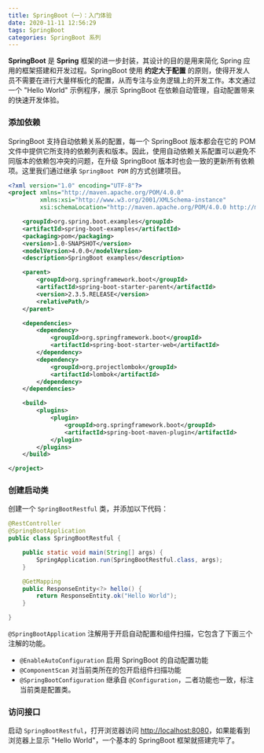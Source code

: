 ```yaml
---
title: SpringBoot（一）：入门体验
date: 2020-11-11 12:56:29
tags: SpringBoot
categories: SpringBoot 系列
---
```


**SpringBoot** 是 **Spring** 框架的进一步封装，其设计的目的是用来简化 Spring 应用的框架搭建和开发过程。SpringBoot 使用 **约定大于配置** 的原则，使得开发人员不需要在进行大量样板化的配置，从而专注与业务逻辑上的开发工作。本文通过一个 "Hello World" 示例程序，展示 SpringBoot 在依赖自动管理，自动配置带来的快速开发体验。

<!-- more -->

### 添加依赖

SpringBoot 支持自动依赖关系的配置，每一个 SpringBoot 版本都会在它的 POM 文件中提供它所支持的依赖列表和版本。因此，使用自动依赖关系配置可以避免不同版本的依赖包冲突的问题，在升级 SpringBoot 版本时也会一致的更新所有依赖项。这里我们通过继承 `SpringBoot POM` 的方式创建项目。

```xml
<?xml version="1.0" encoding="UTF-8"?>
<project xmlns="http://maven.apache.org/POM/4.0.0"
         xmlns:xsi="http://www.w3.org/2001/XMLSchema-instance"
         xsi:schemaLocation="http://maven.apache.org/POM/4.0.0 http://maven.apache.org/xsd/maven-4.0.0.xsd">

    <groupId>org.spring.boot.examples</groupId>
    <artifactId>spring-boot-examples</artifactId>
    <packaging>pom</packaging>
    <version>1.0-SNAPSHOT</version>
    <modelVersion>4.0.0</modelVersion>
    <description>SpringBoot examples</description>

    <parent>
        <groupId>org.springframework.boot</groupId>
        <artifactId>spring-boot-starter-parent</artifactId>
        <version>2.3.5.RELEASE</version>
        <relativePath/>
    </parent>

    <dependencies>
        <dependency>
            <groupId>org.springframework.boot</groupId>
            <artifactId>spring-boot-starter-web</artifactId>
        </dependency>
        <dependency>
            <groupId>org.projectlombok</groupId>
            <artifactId>lombok</artifactId>
        </dependency>
    </dependencies>

    <build>
        <plugins>
            <plugin>
                <groupId>org.springframework.boot</groupId>
                <artifactId>spring-boot-maven-plugin</artifactId>
            </plugin>
        </plugins>
    </build>

</project>
```

### 创建启动类

创建一个 `SpringBootRestful` 类，并添加以下代码：

```java
@RestController
@SpringBootApplication
public class SpringBootRestful {

    public static void main(String[] args) {
        SpringApplication.run(SpringBootRestful.class, args);
    }

    @GetMapping
    public ResponseEntity<?> hello() {
        return ResponseEntity.ok("Hello World");
    }

}
```

`@SpringBootApplication` 注解用于开启自动配置和组件扫描，它包含了下面三个注解的功能。

- `@EnableAutoConfiguration` 启用 SpringBoot 的自动配置功能
- `@ComponentScan` 对当前类所在的包开启组件扫描功能
- `@SpringBootConfiguration` 继承自 `@Configuration`，二者功能也一致，标注当前类是配置类。

### 访问接口

启动 `SpringBootRestful`，打开浏览器访问 [http://localhost:8080](http://localhost:8080)，如果能看到浏览器上显示 "Hello World"，一个基本的 SpringBoot 框架就搭建完毕了。